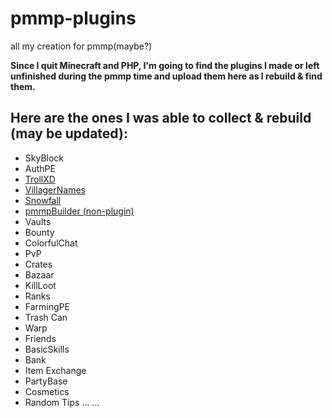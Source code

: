 # pmmp-plugins
all my creation for pmmp(maybe?)

**Since I quit Minecraft and PHP, I'm going to find the plugins I made or left unfinished during the pmmp time and upload them here as I rebuild & find them.**

## Here are the ones I was able to collect & rebuild (may be updated):
- SkyBlock
- AuthPE
- [TrollXD](https://github.com/nxpinhum5326/TrollXD)
- [VillagerNames](https://github.com/nxpinhum5326/VillagerNames)
- [Snowfall](https://github.com/nxpinhum5326/Snowfall)
- [pmmpBuilder (non-plugin)](https://github.com/nxpinhum5326/pmmpBuilder)
- Vaults
- Bounty
- ColorfulChat
- PvP
- Crates
- Bazaar
- KillLoot
- Ranks
- FarmingPE
- Trash Can
- Warp
- Friends
- BasicSkills
- Bank
- Item Exchange
- PartyBase
- Cosmetics
- Random Tips
  ...
...
